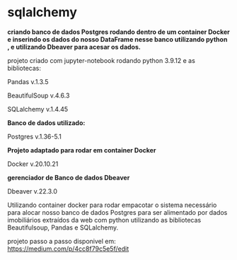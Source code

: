 # sqlalchemy
**criando banco de dados Postgres rodando dentro de um container Docker e inserindo os dados do nosso DataFrame nesse banco utilizando python , e utilizando Dbeaver para acesar os dados.**

projeto criado com jupyter-notebook rodando python 3.9.12 e as bibliotecas:

Pandas v.1.3.5

BeautifulSoup v.4.6.3

SQLalchemy v.1.4.45
 
 
**Banco de dados utilizado:** 

Postgres v.1.36-5.1
 
 **Projeto adaptado para rodar em container Docker**

Docker v.20.10.21

**gerenciador de Banco de dados Dbeaver**

Dbeaver v.22.3.0


Utilizando container docker para rodar empacotar o sistema necessário para alocar nosso banco de dados Postgres para  ser alimentado por dados imobiliários extraídos da web com python utilizando as bibliotecas Beautifulsoup, Pandas e SQLalchemy.

projeto passo a passo disponivel em: https://medium.com/p/4cc8f79c5e5f/edit




 






